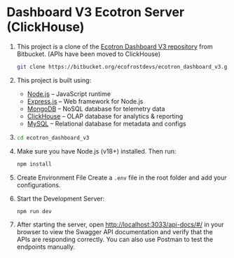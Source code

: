 # **Dashboard V3 Ecotron Server (ClickHouse)**

1. This project is a clone of the [Ecotron Dashboard V3 repository](https://bitbucket.org/ecofrostdevs/ecotron_dashboard_v3/src/main/) from Bitbucket. (APIs have been moved to ClickHouse)

   ```bash
   git clone https://bitbucket.org/ecofrostdevs/ecotron_dashboard_v3.git
   ```

2. This project is built using:
   - [Node.js](https://nodejs.org/) – JavaScript runtime
   - [Express.js](https://expressjs.com/) – Web framework for Node.js
   - [MongoDB](https://www.mongodb.com/) – NoSQL database for telemetry data
   - [ClickHouse](https://clickhouse.com/) – OLAP database for analytics & reporting
   - [MySQL](https://www.mysql.com/) – Relational database for metadata and configs

3. ```bash
   cd ecotron_dashboard_v3
   ```

4. Make sure you have Node.js (v18+) installed. Then run:
   ```bash
   npm install
   ```

5. Create Environment File
   Create a `.env` file in the root folder and add your configurations.

6. Start the Development Server:
   ```bash
   npm run dev
   ```

7. After starting the server, open [http://localhost:3033/api-docs/#/](http://localhost:3033/api-docs/#/) in your browser to view the Swagger API documentation and verify that the APIs are responding correctly. You can also use Postman to test the endpoints manually.
